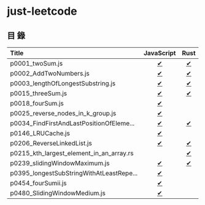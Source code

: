 # just-leetcode

## 目 錄

| Title                                  | JavaScript    | Rust          |
|:---------------------------------------|:-------------:|:-------------:|
|p0001_twoSum.js                         |[✔][p0001_js]  |[✔][p0001_rs]  |
|p0002_AddTwoNumbers.js                  |[✔][p0002_js]  |[✔][p0002_rs]  |
|p0003_lengthOfLongestSubstring.js       |[✔][p0003_js]  |[✔][p0003_rs]  |
|p0015_threeSum.js                       |[✔][p0015_js]  |[✔][p0015_rs]  |
|p0018_fourSum.js                        |[✔][p0018_js]  |               |
|p0025_reverse_nodes_in_k_group.js       |[✔][p0025_js]  |               |
|p0034_FindFirstAndLastPositionOfEleme...|[✔][p0034_js]  |[✔][p0034_rs]  |
|p0146_LRUCache.js                       |[✔][p0146_js]  |               |
|p0206_ReverseLinkedList.js              |[✔][p0206_js]  |[✔][p0206_rs]  |
|p0215_kth_largest_element_in_an_array.rs|               |[✔][p0215_rs]  |
|p0239_slidingWindowMaximum.js           |[✔][p0239_js]  |[✔][p0239_rs]  |
|p0395_longestSubStringWithAtLeastRepe...|[✔][p0395_js]  |               |
|p0454_fourSumii.js                      |[✔][p0454_js]  |               |
|p0480_SlidingWindowMedium.js            |[✔][p0480_js]  |               |

<!-- 0001 -->
[p0001_js]: https://github.com/nilswg/just-leetcode/blob/main//JS/HashMap/easy/p0001_twoSum.js
[p0001_rs]: https://github.com/nilswg/just-leetcode/blob/main//Rust/src/problems/p0001_two_sum.rs

<!-- 0002 -->
[p0002_js]: https://github.com/nilswg/just-leetcode/blob/main//JS/LinkedList/medium/p0002_AddTwoNumbers.js
[p0002_rs]: https://github.com/nilswg/just-leetcode/blob/main//Rust/src/problems/p0002_add_two_numbers.rs

<!-- 0003 -->
[p0003_js]: https://github.com/nilswg/just-leetcode/blob/main//JS/SlidingWindow/medium/p0003_lengthOfLongestSubstring.js
[p0003_rs]: https://github.com/nilswg/just-leetcode/blob/main//Rust/src/problems/p0003_length_of_longest_substring.rs

<!-- 0015 -->
[p0015_js]: https://github.com/nilswg/just-leetcode/blob/main//JS/HashMap/medium/p0015_threeSum.js
[p0015_rs]: https://github.com/nilswg/just-leetcode/blob/main//Rust/src/problems/p0015_three_sum.rs

<!-- 0018 -->
[p0018_js]: https://github.com/nilswg/just-leetcode/blob/main//JS/HashMap/medium/p0018_fourSum.js

<!-- 0025 -->
[p0025_js]: https://github.com/nilswg/just-leetcode/blob/main//JS/LinkedList/hard/p0025_reverse_nodes_in_k_group.js

<!-- 0034 -->
[p0034_js]: https://github.com/nilswg/just-leetcode/blob/main//JS/BinarySearch/medium/p0034_FindFirstAndLastPositionOfElementInSortedArray.js
[p0034_rs]: https://github.com/nilswg/just-leetcode/blob/main//Rust/src/problems/p0034_find_first_and_last_position_of_element_in_sorted_array.rs

<!-- 0146 -->
[p0146_js]: https://github.com/nilswg/just-leetcode/blob/main//JS/LinkedList/medium/p0146_LRUCache.js

<!-- 0206 -->
[p0206_js]: https://github.com/nilswg/just-leetcode/blob/main//JS/LinkedList/easy/p0206_ReverseLinkedList.js
[p0206_rs]: https://github.com/nilswg/just-leetcode/blob/main//Rust/src/problems/p0206_reverse_linked_list.rs

<!-- 0215 -->
[p0215_rs]: https://github.com/nilswg/just-leetcode/blob/main//Rust/src/problems/p0215_kth_largest_element_in_an_array.rs

<!-- 0239 -->
[p0239_js]: https://github.com/nilswg/just-leetcode/blob/main//JS/SlidingWindow/hard/p0239_slidingWindowMaximum.js
[p0239_rs]: https://github.com/nilswg/just-leetcode/blob/main//Rust/src/problems/p0239_sliding_window_maximum.rs

<!-- 0395 -->
[p0395_js]: https://github.com/nilswg/just-leetcode/blob/main//JS/SlidingWindow/medium/p0395_longestSubStringWithAtLeastRepeatingCharacters.js

<!-- 0454 -->
[p0454_js]: https://github.com/nilswg/just-leetcode/blob/main//JS/HashMap/medium/p0454_fourSumii.js

<!-- 0480 -->
[p0480_js]: https://github.com/nilswg/just-leetcode/blob/main//JS/SlidingWindow/hard/p0480_SlidingWindowMedium.js

